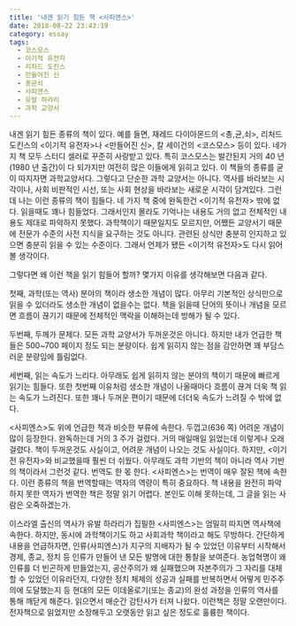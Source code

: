 ```yaml
---
title: '내겐 읽기 힘든 책 <사피엔스>'
date: 2018-08-22 23:43:19
category: essay
tags:
  - 코스모스
  - 이기적 유전자
  - 리차드 도킨스
  - 만들어진 신
  - 총균쇠
  - 사피엔스
  - 유발 하라리
  - 과학 교양서
---
```


내겐 읽기 힘든 종류의 책이 있다. 예를 들면, 재레드 다이아몬드의 <총,균,쇠>, 리처드 도킨스의 <이기적 유전자>나 <만들어진 신>, 칼 세이건의 <코스모스> 등이 있다. 네가지 책 모두 스터디 셀러로 꾸준히 사랑받고 있다. 특히 코스모스는 발간된지 거의 40 년(1980 년 출간)이 다 되가지만 여전히 많은 이들에게 읽히고 있다. 이 책들의 종류를 굳이 따지자면 과학교양서다. 그렇다고 단순한 과학 교양서는 아니다. 역사를 바라보는 시각이나, 사회 비판적인 시선, 또는 사회 현상을 바라보는 새로운 시각이 담겨있다. 그런데 나는 이런 종류의 책이 힘들다. 네 가지 책 중에 완독한건 <이기적 유전자> 밖에 없다. 읽을때도 꽤나 힘들었다. 그래서인지 몰라도 기억나는 내용도 거의 없고 전체적인 내용도 제대로 파악하지 못했다. 과학책이기 때문일지도 모르지만, 어쨌든 교양서기 때문에 전문가 수준의 사전 지식을 요구하는 것도 아니다. 관련된 상식만 충분히 인지하고 있으면 충분히 읽을 수 있는 수준이다. 그래서 언제가 됐든 <이기적 유전자>도 다시 읽어볼 생각이다.

그렇다면 왜 이런 책을 읽기 힘들어 할까? 몇가지 이유를 생각해보면 다음과 같다.

첫째, 과학(또는 역사) 분야의 책이라 생소한 개념이 많다. 아무리 기본적인 상식만으로 읽을 수 있더라도 생소한 개념이 없을수는 없다. 책을 읽을때 단어의 뜻이나 개념을 모르면 흐름이 끊기기 때문에 전체적인 맥락을 이해하는데 방해가 될 수 있다.

두번째, 두께가 문제다. 모든 과학 교양서가 두꺼운것은 아니다. 하지만 내가 언급한 책들은 500~700 페이지 정도 되는 분량이다. 쉽게 읽히지 않는 점을 감안하면 꽤 부담스러운 분량임에 틀림없다.

세번째, 읽는 속도가 느리다. 아무래도 쉽게 읽히지 않는 분야의 책이기 때문에 빠르게 읽기는 힘들다. 또한 첫번째 이유처럼 생소한 개념이 나올때마다 흐름이 끊겨 더욱 책 읽는 속도가 느려진다. 또한 꽤나 두꺼운 편이기 때문에 더더욱 속도가 느려질 수 밖에 없다.

<사피엔스>도 위에 언급한 책과 비슷한 부류에 속한다. 두껍고(636 쪽) 어려운 개념이 많이 등장한다. 완독하는데 거의 3 주가 걸렸다. 거의 매일매일 읽었는데 이렇게나 오래 걸렸다. 책이 두꺼운것도 사실이고, 어려운 개념이 나오는 것도 사실이다. 하지만, <이기전 유전자>와 비교했을때 훨씬 더 쉬웠다. 아무래도 과학 기반의 책이 아니라 역사 기반의 책이라서 그런것 같다. 번역도 한 몫 한다. <사피엔스>는 번역이 매우 잘된 책에 속한다. 이런 종류의 책을 번역할때는 역자의 역량이 특히 중요하다. 책 내용을 완전히 파악하지 못한 역자가 번역한 책은 정말 읽기 어렵다. 본인도 이해 못하는데, 그 글을 읽는 사람은 오죽하겠는가.

이스라엘 출신의 역사가 유발 하라리가 집필한 <사피엔스>는 엄밀히 따지면 역사책에 속한다. 하지만, 동시에 과학책이기도 하고 사회과학 책이라고 해도 무방하다. 간단하게 내용을 언급하자면, 인류(사피엔스)가 지구의 지배자가 될 수 있었던 이유부터 시작해서 경제, 종교, 정치 등 인류가 만들어 낸 모든 발명에 대한 통찰을 보여준다. 농업혁명이 왜 인류를 더 빈곤하게 만들었는지, 공산주의가 왜 실패했으며 자본주의가 그 자리를 대체할 수 있었던 이유라던지, 다양한 정치 체제의 성공과 실패를 반복하면서 어떻게 민주주의에 도달했는지 등 현대의 모든 이데올로기(또는 종교)의 완성 과정을 인류의 역사를 통해 깨닫게 해준다. 읽으면서 매순간 감탄사가 터져 나왔다. 이런책은 정말 오랜만이다. 전자책으로 읽었지만 소장해두고 오랫동안 읽고 싶은 정도로 훌륭한 책이다.
